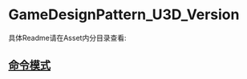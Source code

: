 # GameDesignPattern_U3D_Version

具体Readme请在Asset内分目录查看:

## [命令模式](https://github.com/TYJia/GameDesignPattern_U3D_Version/tree/master/Assets/001CommandPattern)